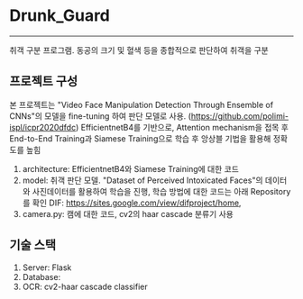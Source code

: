 # Drunk_Guard
---
취객 구분 프로그램. 동공의 크기 및 혈색 등을 종합적으로 판단하여 취객을 구분

## 프로젝트 구성
본 프로젝트는 "Video Face Manipulation Detection Through Ensemble of CNNs"의 모델을 fine-tuning 하여 판단 모델로 사용.
(<https://github.com/polimi-ispl/icpr2020dfdc>)
EfficientnetB4를 기반으로, Attention mechanism을 접목 후 End-to-End Training과 Siamese Training으로 학습 후 앙상블 기법을 활용해 정확도를 높힘

1. architecture: EfficientnetB4와 Siamese Training에 대한 코드
2. model: 취객 판단 모델. "Dataset of Perceived Intoxicated Faces"의 데이터와 사진데이터를 활용하여 학습을 진행, 학습 방법에 대한 코드는 아래 Repository를 확인
   DIF: <https://sites.google.com/view/difproject/home>,
3. camera.py: 캠에 대한 코드, cv2의 haar cascade 분류기 사용

## 기술 스택
1. Server: Flask
2. Database:
3. OCR: cv2-haar cascade classifier
